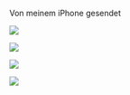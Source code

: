 <span style="color:#000ff;">Von meinem iPhone gesendet</span>

![](Foto%203.jpg)



![](Foto%202.jpg)



![](Foto%204.jpg)



![](Foto%201.jpg)